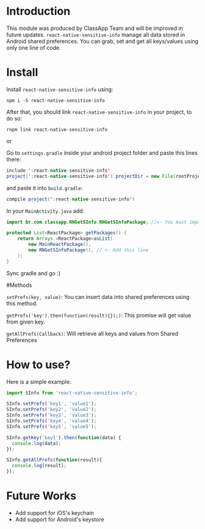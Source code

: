 # Introduction

This module was produced by ClassApp Team and will be improved in future updates. `react-native-sensitive-info` manage all data stored in Android shared preferences. You can grab, set and get all keys/values using only one line of code.

# Install

Install `react-native-sensitive-info` using:

``npm i -S react-native-sensitive-info``

After that, you should link `react-native-sensitive-info` in your project, to do so:

`rnpm link react-native-sensitive-info`

or

Go to `settings.gradle` inside your android project folder and paste this lines there:

```java
include ':react-native-sensitive-info'
project(':react-native-sensitive-info').projectDir = new File(rootProject.projectDir, '../node_modules/react-native-sensitive-info/android')
```

and paste it into `build.gradle`:

```java
compile project(':react-native-sensitive-info')
```

In your `MainActivity.java` add:
```java
import br.com.classapp.RNGetSInfo.RNGetSInfoPackage; //<- You must import this

protected List<ReactPackage> getPackages() {
    return Arrays.<ReactPackage>asList(
        new MainReactPackage(),
        new RNGetSInfoPackage(), // <- Add this line
    );
}
```

Sync gradle and go :)

#Methods

`setPrefs(key, value)`: You can insert data into shared preferences using this method.

`getPrefs('key').then(function(result){});)`: This promise will get value from given key.

`getAllPrefs(Callback)`: Will retrieve all keys and values from Shared Preferences

# How to use?

Here is a simple example:

```javascript
import SInfo from 'react-native-sensitive-info';

SInfo.setPrefs('key1', 'value1');
SInfo.setPrefs('key2', 'value2');
SInfo.setPrefs('key3', 'value3');
SInfo.setPrefs('key4', 'value4');
SInfo.setPrefs('key5', 'value5');

SInfo.getKey('key1').then(function(data) {
  console.log(data);
});

SInfo.getAllPrefs(function(result){
  console.log(result);
});
```

# Future Works

  * Add support for iOS's keychain
  * Add support for Android's keystore
